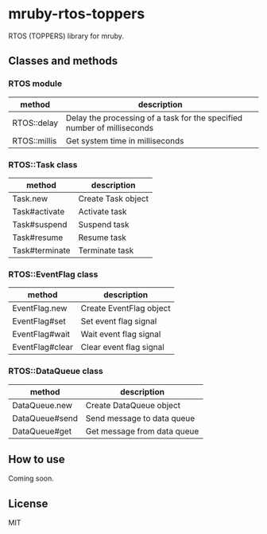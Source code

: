 mruby-rtos-toppers
===

RTOS (TOPPERS) library for mruby.

## Classes and methods

### RTOS module
|method|description|
|-|-|
|RTOS::delay|Delay the processing of a task for the specified number of milliseconds|
|RTOS::millis|Get system time in milliseconds|

### RTOS::Task class
|method|description|
|-|-|
|Task.new|Create Task object|
|Task#activate|Activate task|
|Task#suspend|Suspend task|
|Task#resume|Resume task|
|Task#terminate|Terminate task|

### RTOS::EventFlag class
|method|description|
|-|-|
|EventFlag.new|Create EventFlag object|
|EventFlag#set|Set event flag signal|
|EventFlag#wait|Wait event flag signal|
|EventFlag#clear|Clear event flag signal|

### RTOS::DataQueue class
|method|description|
|-|-|
|DataQueue.new|Create DataQueue object|
|DataQueue#send|Send message to data queue|
|DataQueue#get|Get message from data queue|

## How to use
Coming soon.

## License
MIT
